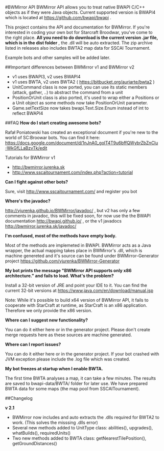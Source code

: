 ﻿#BWMirror API
BWMirror API allows you to treat native BWAPI C/C++ objects as if they were Java objects. Current supported version is BWAPI4 which is located at https://github.com/bwapi/bwapi . 

This project contains the API and documentation for BWMirror. If you're interested in coding your own bot for Starcraft Broodwar, you've come to the right place.
**All you need to do download is the current version .jar file, which is in the dist folder**  ,
the .dll will be auto extracted. The zip archive listed in releases also includes BWTA2 map data for SSCAI Tournament.

Example bots and other samples will be added later.


##Important differences between BWMirror v1 and BWMirror v2
- v1 uses BWAPI3, v2 uses BWAPI4
- v1 uses BWTA, v2 uses BWTA2 ( https://bitbucket.org/auriarte/bwta2 )
- UnitCommand class is now ported, you can use its static members (attack, gather, ..) to abstract the command from a unit
- PositionOrUnit class is also ported, it's used to wrap either a Positions or a Unit object as some methods now take PositionOrUnit parameter.
- Game.setTextSize now takes bwapi.Text.Size.Enum instead of int to reflect BWAPI4

##FAQ 
**How do I start creating awesome bots?**

Rafał Poniatowski has created an exceptional document if you're new to the world of SC:Broowar bots.
You can find it here: https://docs.google.com/document/d/1nJnA0_golT4T9u6bffQWybrZbZnClu-WkGfLLaBzvTk/edit

Tutorials for BWMirror v1 
- http://bwmirror.jurenka.sk
- http://www.sscaitournament.com/index.php?action=tutorial

**Can I fight against other bots?**

Sure, visit http://www.sscaitournament.com/ and register you bot 

**Where's the javadoc?**

http://vjurenka.github.io/BWMirror/javadoc/ , but v2 has only a few comments in javadoc, this will be fixed soon, for now use the the BWAPI documentation http://bwapi.github.io/ , or the v1 javadocs http://bwmirror.jurenka.sk/javadoc/ 

**I'm confused, most of the methods have empty body.**

Most of the methods are implemeted in BWAPI. BWMirror acts as a Java wrapper, the actual mapping takes place in BWMirror's .dll, which is machine genereted and it's source can be found under BWMirror-Generator project  https://github.com/vjurenka/BWMirror-Generator

**My bot prints the message "BWMirror API supports only x86 architecture." and fails to load. What's the problem?**

Install a 32-bit version of JRE and point your IDE to it. You can find the current 32-bit versions at https://www.java.com/en/download/manual.jsp 

Note: While it's possible to build x64 version of BWMirror API, it fails to cooperate with StarCraft at runtime, as StarCraft is an x86 application. Therefore we only provide the x86 version.

**Where can I suggest new functionality?**

You can do it either here or in the generator project. Please don't create merge requests here as these sources are machine generated.

**Where can I report issues?**

You can do it either here or in the generator project. If your bot crashed with JVM exception please include the .log file which was created.

**My bot freezes at startup when I enable BWTA.**

The first time BWTA analyses a map, it can take a few minutes. The results are saved to bwapi-data/BWTA/ folder for later use. We have prepared BWTA data for some maps (the map pool from SSCAITournament).

##Changelog

**v 2.1**
- BWMirror now includes and auto extracts the .dlls required for BWTA2 to work. (This solves the misssing .dlls error)
- Several new methods added to UnitType class: abilities(), upgrades(), whatBuilds(), requiredUnits()
- Two new methods added to BWTA class: getNearestTilePosition(), getGroundDistances()



